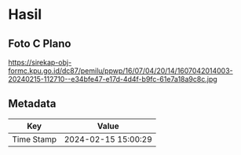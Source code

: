 # Hasil

## Foto C Plano

https://sirekap-obj-formc.kpu.go.id/dc87/pemilu/ppwp/16/07/04/20/14/1607042014003-20240215-112710--e34bfe47-e17d-4d4f-b9fc-61e7a18a9c8c.jpg


## Metadata

| Key        | Value               |
| ---------- | ------------------- |
| Time Stamp | 2024-02-15 15:00:29 |



